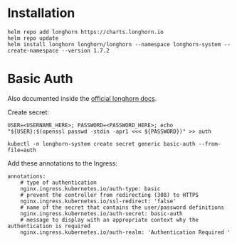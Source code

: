 # Installation
```
helm repo add longhorn https://charts.longhorn.io
helm repo update
helm install longhorn longhorn/longhorn --namespace longhorn-system --create-namespace --version 1.7.2
```

# Basic Auth

Also documented inside the [ official longhorn docs](https://longhorn.io/docs/1.8.0/deploy/accessing-the-ui/longhorn-ingress/).

Create secret:  
```
USER=<USERNAME_HERE>; PASSWORD=<PASSWORD_HERE>; echo "${USER}:$(openssl passwd -stdin -apr1 <<< ${PASSWORD})" >> auth

kubectl -n longhorn-system create secret generic basic-auth --from-file=auth
```

Add these annotations to the Ingress:  
```
annotations:
    # type of authentication
    nginx.ingress.kubernetes.io/auth-type: basic
    # prevent the controller from redirecting (308) to HTTPS
    nginx.ingress.kubernetes.io/ssl-redirect: 'false'
    # name of the secret that contains the user/password definitions
    nginx.ingress.kubernetes.io/auth-secret: basic-auth
    # message to display with an appropriate context why the authentication is required
    nginx.ingress.kubernetes.io/auth-realm: 'Authentication Required '
```